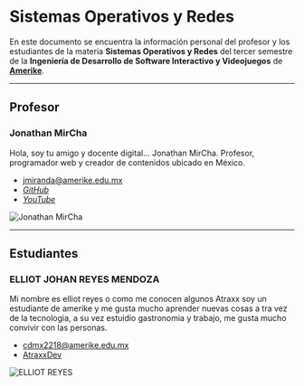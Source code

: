# Sistemas Operativos y Redes

En este documento se encuentra la información personal del profesor y los estudiantes de la materia **Sistemas Operativos y Redes** del tercer semestre de la **Ingeniería de Desarrollo de Software Interactivo y Videojuegos** de **[Amerike](https://amerike.edu.mx/ingenieria-en-desarrollo-de-software-interactivo-y-videojuegos/)**.

---

## Profesor

### Jonathan MirCha

Hola, soy tu amigo y docente digital... Jonathan MirCha.
Profesor, programador web y creador de contenidos ubicado en México.

- [jmiranda@amerike.edu.mx](jmiranda@amerike.edu.mx)
- [_GitHub_](https://github.com)
- [_YouTube_](https://youtube.com/jonmircha)

![Jonathan MirCha](img/jonmircha-hola.jpg)

---

## Estudiantes

























































































































































































































































































































































































### ELLIOT JOHAN REYES MENDOZA

Mi nombre es elliot reyes o como me conocen algunos Atraxx soy un estudiante de amerike y me gusta mucho aprender nuevas cosas a tra vez de la tecnologia, a su vez estuidio gastronomia y trabajo, me gusta mucho convivir con las personas.

- [cdmx2218@amerike.edu.mx](cdmx2218@amerike.edu.mx)
- [AtraxxDev](https://github.com/AtraxxDev)

![ELLIOT REYES](https://scontent.fmex1-4.fna.fbcdn.net/v/t39.30808-6/301529043_2292824467534161_6613725719625937004_n.jpg?_nc_cat=108&ccb=1-7&_nc_sid=09cbfe&_nc_ohc=TOE67nj2DlQAX9g49W6&_nc_ht=scontent.fmex1-4.fna&oh=00_AT-zzjIQnzo5DUkswpnIS9dxyDuJ0YxCIiFGHf89PqQJdQ&oe=63311DC5)
